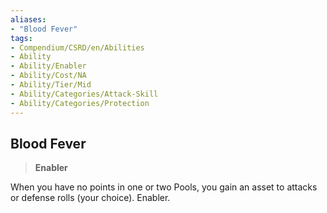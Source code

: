 ```yaml
---
aliases:
- "Blood Fever"
tags:
- Compendium/CSRD/en/Abilities
- Ability
- Ability/Enabler
- Ability/Cost/NA
- Ability/Tier/Mid
- Ability/Categories/Attack-Skill
- Ability/Categories/Protection
---
```


  
## Blood Fever  
>**Enabler**
  
When you have no points in one or two Pools, you gain an asset to attacks or defense rolls (your choice). Enabler.